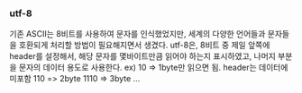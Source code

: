 ### utf-8

기존 ASCII는 8비트를 사용하여 문자를 인식했었지만, 세계의 다양한 언어들과 문자들을 호환되게 처리할 방법이 필요해지면서 생겼다.
utf-8은, 8비트 중 제일 앞쪽에 header를 설정해서, 해당 문자를 몇바이트만큼 읽어야 하는지 표시하였고, 나머지 부분을 문자의 데이터 용도로 사용한다.
ex) 10 => 1byte만 읽으면 됨. header는 데이터에 미포함 110 => 2byte 1110 => 3byte ...
